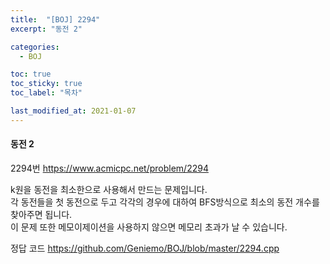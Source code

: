 ```yaml
---
title:  "[BOJ] 2294"
excerpt: "동전 2"

categories:
  - BOJ

toc: true
toc_sticky: true
toc_label: "목차"

last_modified_at: 2021-01-07
---
```


#### 동전 2

2294번 <https://www.acmicpc.net/problem/2294>

k원을 동전을 최소한으로 사용해서 만드는 문제입니다.<br>
각 동전들을 첫 동전으로 두고 각각의 경우에 대하여 BFS방식으로 최소의 동전 개수를 찾아주면 됩니다.<br>
이 문제 또한 메모이제이션을 사용하지 않으면 메모리 초과가 날 수 있습니다.

정답 코드 <https://github.com/Geniemo/BOJ/blob/master/2294.cpp>